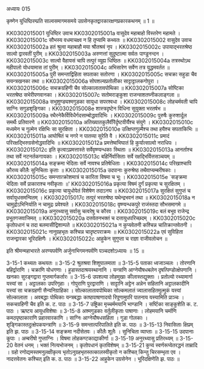 अध्यायः 015

कृष्णेन युधिष्ठिरम्प्रति साल्वसमागमसमये उग्रसेनकृतद्वारकारक्षणप्रकारकथनम् ॥ 1 ॥

KK0302015001	युधिष्ठिर उवाच 
KK0302015001a	वासुदेव महाबाहो विस्तरेण महामते ।
KK0302015001c	सौभस्य वधमाचक्ष्व न हि तृप्यामि कथ्यतः ॥
KK0302015002	वासुदेव उवाच 
KK0302015002a	हतं श्रुत्वा महाबाहौ मया श्रौतश्रवं नृप ।
KK0302015002c	उपायाद्भरतश्रेष्ठ साल्वो द्वारवतीं पुरीम् ॥
KK0302015003a	अरुणत्तां सुदुष्टात्मा सर्वतः पाण्डुनन्दन ।
KK0302015003c	साल्वो वैहायसं चापि तत्पुरं व्यूह्य धिष्ठितः ॥
KK0302015004a	तत्रस्थोऽथ महीपालो योधयामास तां पुरीम् ।
KK0302015004c	अभिसारेण सर्वेण तत्र युद्धमवर्तत ॥
KK0302015005a	पुरी समन्ताद्विहिता सपताका सतोरणा ।
KK0302015005c	सचक्रा सहुडा चैव सयन्त्रखनका तथा ॥
KK0302015006a	सोपशल्यप्रतोलीका साट्टाट्टालकगोपुरा ।
KK0302015006c	सचक्रग्रहिणी चैव सोल्कालातावपोथिका ॥
KK0302015007a	सोष्टिका भरतश्रेष्ठ सभेरीपणवानका ।
KK0302015007c	सतोमराङ्कुशा राजन्सशतघ्नीकलाङ्गला ॥
KK0302015008a	सभुशुण्ड्यश्मगुडका सायुधा सपरश्वधा ।
KK0302015008c	लोहचर्मवती चापि साग्निः सगुडशृङ्गिका ।
KK0302015008e	शास्त्रदृष्टेन विधिना सुयुक्ता भरतर्षभ ॥
KK0302015009a	रथैरनेकैर्विविधैर्गदसाम्बोद्धवादिभिः ।
KK0302015009c	पुरुषैः कुरुशार्दूल समर्थैः प्रतिवारणे ॥
KK0302015010a	अतिख्यातकुलैर्वीरैर्दृष्टवीर्यैश्च संयुगे ।
KK0302015010c	मध्यमेन च गुल्मेन रक्षिभिः सा सुरक्षिता ।
KK0302015010e	उत्क्षिप्तगुल्मैश्च तथा हयैश्च सपताकिभिः ॥
KK0302015011a	आघोषितं च नगरे न पातव्या सुरेति वै ।
KK0302015011c	प्रमादं परिरक्षद्भिरुग्रसेनोद्धवादिभिः ॥
KK0302015012a	प्रमत्तेष्वभिघातं हि कुर्यात्साल्वो नराधिपः ।
KK0302015012c	इति कृत्वाऽप्रमत्तास्ते सर्वेवृष्ण्यन्धकाः स्थिताः ॥
KK0302015013a	आनर्ताश्च तथा सर्वे नटनर्तकगायकाः ।
KK0302015013c	बहिर्निर्वासिताः सर्वे रक्षद्भिर्वित्तसञ्चयम् ॥
KK0302015014a	सङ्क्रमा भेदिताः सर्वे नावश्च प्रतिषेधिताः ।
KK0302015014c	परिखाश्चापि कौरव्य कीलैः सुनिचिताः कृताः ॥
KK0302015015a	उदपानाः कुरुश्रेष्ठ तथैवाप्यम्बरीषकाः ।
KK0302015015c	समन्तात्क्रोशमात्रं च कारिता विषमा च भूः ।
KK0302015015e	`सङ्क्रमा भेदिताः सर्वे प्राकाराश्च नवीकृताः ॥'
KK0302015016a	प्रकृत्या विषमं दुर्गं प्रकृत्या च सुरक्षितम् ।
KK0302015016c	प्रकृत्या चायुधोपेतं विशेषेण तदाऽनघ ॥
KK0302015017a	सुरक्षितं सुगुप्तं च सर्वायुधसमन्वितम् ।
KK0302015017c	तत्पुरं भरतश्रेष्ठ यथेन्द्रभवनं तथा ॥
KK0302015018a	न चामुद्रोऽभिनिर्याति न चामुद्रः प्रवेश्यते ।
KK0302015018c	वृष्ण्यन्धकपुरे राजंस्तदा सौभसमागमे ॥
KK0302015019a	अनुरथ्यासु सर्वासु चत्वरेषु च कौरव ।
KK0302015019c	बलं बभूव राजेन्द्र प्रभूतगजवाजिमत् ॥
KK0302015020a	दत्तवेतनभक्तं च दत्तायुधपरिच्छदम् ।
KK0302015020c	कृतोपधानं च तदा बलमासीद्विशाम्पते ॥
KK0302015021a	न कुप्यवेतनी कश्चिन्न चातिक्रान्तवेतनी ।
KK0302015021c	नानुग्रहभृतः कश्चिन्न चादृष्टपराक्रमः ॥
KK0302015022a	एवं सुविहिता राजन्द्वारका भूरिदक्षिणैः ।
KK0302015022c	आहुकेन सुगुप्ता च राज्ञा राजीवलोचन ॥

इति श्रीमन्महाभारते अरण्यपर्वणि अर्जुनाभिगमनपर्वणि पञ्चदशोऽध्यायः ॥ 15 ॥

3-15-1 कथ्यतः कथयतः ॥ 3-15-2 श्रुतश्रवा शिशुपालमाता ॥ 3-15-5 पताका ध्वजाञ्चलः । तोरणानि बहिर्द्वाराणि । चक्राणि योधगणाः । हुडास्तदाश्रयस्थानानि । यन्त्राणि आग्नेयौषधबलेन दृषत्पिण्डोत्क्षेपणानि । खनकाः सुरङ्गद्वारा गुप्तमार्गकर्तारः ॥ 3-15-6 उपशल्या लोहमुखाः कीलास्तद्युक्ताः । प्रतोल्यो रथ्यामार्गा यस्यां सा । अट्टालकाः उपरिगृहाः । गोपुराणि पुरद्वाराणि । साट्टानि अट्टेन अन्नेन सहितानि अट्टालकादीनि यस्यां सा चक्रग्रहणी सैन्यनिग्राहिका । सोल्कालातावपोथिका सोल्कमलातं ज्वालासहितमुल्मुकं यस्यां सोल्कालाता । अवबद्धाः पोथिकाः यन्त्रबद्धाः काष्ठपाषाणादयो रिपूणामुपरि पातनाय यस्यामिति प्राञ्चः । सकचग्रहिणी चैव इति क. ट. पाठः ॥ 3-15-7 उष्ट्रिका मृच्चर्ममयानि भाण्डानि । सर्ष्टिका साङ्कुशेति क. ट. पाठः । ऋष्टय आयुधविशेषाः ॥ 3-15-8 अश्मगुडकाः वर्तुलीकृताः पाषाणाः । लोहमयानि चर्माणि कमठपृष्ठाकाराणि प्रहारवारकाणि । साग्निः आग्नेयौषधसहिता । गुडा गोलकाः । शृङ्गिकास्तदुत्क्षेपकयन्त्राणि ॥ 3-15-9 समन्तात्परिपालिते इति क. पाठः ॥ 3-15-13 निवासिताः क्षिप्रम् इति झ. पाठः ॥ 3-15-14 सङ्क्रमा नदीसेतवः । कीलैः शूलैः । सुनिचिता व्याप्ताः ॥ 3-15-15 उदपानाः कूपाः । अम्बरीषो गुप्ताग्निः । विषमा लोहकण्टकाद्याकीर्णा ॥ 3-15-19 अनुरथ्यासु प्रतिरथ्यम् ॥ 3-15-20 वेतनं धनम् । भक्तं नित्यभोजनम् । कृतोपधानं कृतविशेषम् ॥ 3-15-21 कुप्यं स्वर्णरूप्येतरद्धनं ताम्रादि । ग्रहो रणोद्यमस्तमनुलक्षीकृत्य भृतोऽनुग्रहभृतस्तत्कालस्वीकृतो न कश्चित् किन्तु चिरसम्भृता एव । नादत्तवेतनः कश्चित् इति क. ठ. पाठः ॥ 3-15-22 आहुकेन उग्रसेनेन । भूरिदक्षिणेति झ. पाठः ॥
